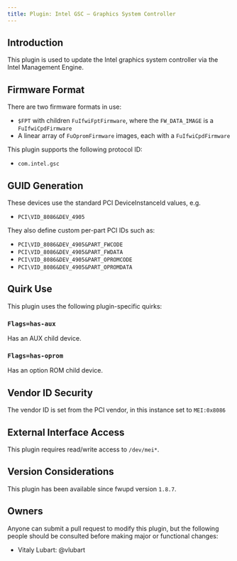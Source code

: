 ```yaml
---
title: Plugin: Intel GSC — Graphics System Controller
---
```


## Introduction

This plugin is used to update the Intel graphics system controller via the Intel Management Engine.

## Firmware Format

There are two firmware formats in use:

* `$FPT` with children `FuIfwiFptFirmware`, where the `FW_DATA_IMAGE` is a `FuIfwiCpdFirmware`
* A linear array of `FuOpromFirmware` images, each with a `FuIfwiCpdFirmware`

This plugin supports the following protocol ID:

* `com.intel.gsc`

## GUID Generation

These devices use the standard PCI DeviceInstanceId values, e.g.

* `PCI\VID_8086&DEV_4905`

They also define custom per-part PCI IDs such as:

* `PCI\VID_8086&DEV_4905&PART_FWCODE`
* `PCI\VID_8086&DEV_4905&PART_FWDATA`
* `PCI\VID_8086&DEV_4905&PART_OPROMCODE`
* `PCI\VID_8086&DEV_4905&PART_OPROMDATA`

## Quirk Use

This plugin uses the following plugin-specific quirks:

### `Flags=has-aux`

Has an AUX child device.

### `Flags=has-oprom`

Has an option ROM child device.

## Vendor ID Security

The vendor ID is set from the PCI vendor, in this instance set to `MEI:0x8086`

## External Interface Access

This plugin requires read/write access to `/dev/mei*`.

## Version Considerations

This plugin has been available since fwupd version `1.8.7`.

## Owners

Anyone can submit a pull request to modify this plugin, but the following people should be
consulted before making major or functional changes:

* Vitaly Lubart: @vlubart
